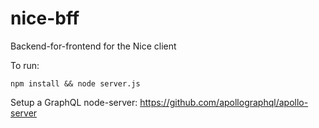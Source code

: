 # nice-bff
Backend-for-frontend for the Nice client

To run:
```
npm install && node server.js
```

Setup a GraphQL node-server: https://github.com/apollographql/apollo-server

